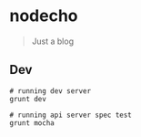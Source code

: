 # nodecho

> Just a blog

## Dev

```
# running dev server
grunt dev

# running api server spec test
grunt mocha
